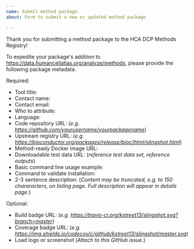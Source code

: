 ```yaml
---
name: Submit method package
about: Form to submit a new or updated method package

---
```


Thank you for submitting a method package to the HCA DCP Methods Registry!

To expedite your package's addition to https://data.humancellatlas.org/analyze/methods,
please provide the following package metadata.

Required:
- Tool title: 
- Contact name: 
- Contact email: 
- Who to attribute: 
- Language: 
- Code repository URL: (_e.g. https://github.com/yourusername/yourpackagename_)
- Upstream registry URL: (_e.g. https://bioconductor.org/packages/release/bioc/html/slingshot.html_)
- Method-ready Docker image URL:
- Downloadable test data URL: (_reference test data set, reference outputs_)
- Basic command line usage example:
- Command to validate installation:
- 2-3 sentence description: (_Content may be truncated, e.g. to 150 chararacters, on listing page.  Full description will appear in details page._)

Optional:
- Build badge URL: (_e.g. https://travis-ci.org/kstreet13/slingshot.svg?branch=master)_
- Coverage badge URL: (_e.g. https://img.shields.io/codecov/c/github/kstreet13/slingshot/master.svg_)
- Load logo or screenshot (_Attach to this GitHub issue._)
